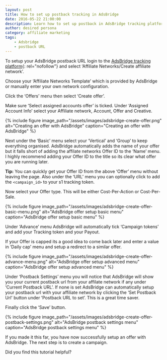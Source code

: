 ```yaml
---
layout: post
title: How to set up postback tracking in AdsBridge
date: 2016-05-22 21:00:00
description: Learn how to set up postback in AdsBridge tracking platform to pass conversion data to your affiliate network.
author: desired persona
category: affiliate marketing
tags:
    - Adsbridge
    - postback URL
---
```


To setup your AdsBridge postback URL login to the [AdsBridge tracking platform](http://www.adsbridge.com/){: rel="nofollow"} and select ‘Affiliate Networks/Create affiliate network’.

Choose your ‘Affiliate Networks Template’ which is provided by AdsBridge or manually enter your own network configuration.

Click the ‘Offers’ menu then select ‘Create offer’.

Make sure ‘Select assigned accounts offer’ is ticked.
Under ‘Assigned Account Info’ select your Affiliate network, Account, Offer and Creative.

{% include figure image_path="/assets/images/adsbridge-create-offer.png" alt="Creating an offer with AdsBridge" caption="Creating an offer with AdsBridge" %}

Next under the ‘Basic’ menu select your ‘Vertical’ and ‘Group’ to keep everything organised. AdsBridge automatically adds the name of your offer but it falls short of adding the affilate networks Offer ID to the ‘Name’ menu. I highly recommend adding your Offer ID to the title so its clear what offer you are running later.

**Tip:** You can quickly get your Offer ID from the above ‘Offer’ menu without leaving the page.
Also under the ‘URL’ menu you can optionally click to add the `<campaign_id>` to your s1 tracking token.

Now select your Offer type. This will be either Cost-Per-Action or Cost-Per-Sale.

{% include figure image_path="/assets/images/adsbridge-create-offer-basic-menu.png" alt="AdsBridge offer setup basic menu" caption="AdsBridge offer setup basic menu" %}

Under ‘Advance’ menu AdsBridge will automatically tick ‘Campaign tokens’ and add your Tracking token and your Payout.

If your Offer is capped its a good idea to come back later and enter a value in ‘Daily cap’ menu and setup a redirect to a similar offer.

{% include figure image_path="/assets/images/adsbridge-create-offer-advance-menu.png" alt="AdsBridge offer setup advanced menu" caption="AdsBridge offer setup advanced menu" %}

Under ‘Postback Settings’ menu you will notice that AdsBridge will show you your current postback url from your affilate network if any under ‘Current Postback URL’. If none is set AdsBridge can automatically setup your postback url with your affiliate network by clicking the ‘Set Postback Url’ button under ’Postback URL to set’. This is a great time saver.

Finally click the ‘Save’ button.

{% include figure image_path="/assets/images/adsbridge-create-offer-postback-settings.png" alt="AdsBridge postback settings menu" caption="AdsBridge postback settings menu" %}

If you made it this far, you have now successfully setup an offer with AdsBridge. The next step is to create a campaign.

Did you find this tutorial helpful?
